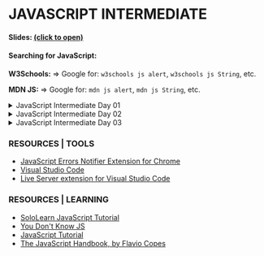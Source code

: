 # JAVASCRIPT INTERMEDIATE

#### Slides: <a href="https://kostasx.github.io/EventLoop/Education/TechTalentSchool/javascript/intermediate.html#/tts-intro" target="_blank">(click to open)</a>

#### Searching for JavaScript:

**W3Schools:** => Google for: `w3schools js alert`, `w3schools js String`, etc.

**MDN JS:** => Google for: `mdn js alert`, `mdn js String`, etc.

<details>

<summary>JavaScript Intermediate Day 01</summary>

### BEST PRACTICES

- Place your variable and function declarations at the beginning of each scope, whether it is a function scope or a block scope.
- Assign values to variables before accessing them.
  ```
  function myApp(){

	// Declare and assign values first:
	let config = true;
    let name = "My App";
    function show(){ return 42; }

	// Rest of the code which calls the functions 
    // and accesses the variables declared above.
    console.log( name );
    show();

  }
  ```

### CODE

- ["use strict"](./code/usestrict.html)

### QUESTIONS

***What happens when we create a second variable and assign the same Object structure to it?***

- A new Object structure is created and linked to the newly created variable. The first variable holds a reference to a different (yet identical) Object structure in memory.
- [Visualisation](http://www.pythontutor.com/javascript.html#code=let%20obj%20%3D%20%7B%0A%20%20name%3A%20%22kostas%22,%0A%20%20surname%3A%20%22minaidis%22,%0A%20%20showName%3A%20function%28%29%7B%0A%20%20%20%20console.log%28%20this.surname%20%29%3B%20//%20We%20should%20always%20use%20this%0A%20%20%7D%0A%7D%0A%0Aconsole.log%28%20obj.surname%20%29%3B%0A%0Alet%20another%20%3D%20%7B%0A%20%20name%3A%20%22John%22,%0A%20%20surname%3A%20%22Doe%22%0A%7D%0A%0Aconsole.log%28%20another.surname%20%29%3B&curInstr=4&mode=display&origin=opt-frontend.js&py=js&rawInputLstJSON=%5B%5D)

### REFERENCES

- ["use strict"](https://www.w3schools.com/js/js_strict.asp)
- [Watch: Custom sorting function for the Array sort() method @ `Coding Train`](https://youtu.be/MWD-iKzR2c8?t=171)
- [The Array `sort()` method at MDN](https://developer.mozilla.org/en-US/docs/Web/JavaScript/Reference/Global_Objects/Array/sort)
- [Copying Arrays using slice(): a visualization](http://www.pythontutor.com/javascript.html#code=let%20numbers%20%3D%20%5B%201,%202,%203,%204%20%5D%3B%0Alet%20reversedNumbers%20%3D%20numbers.slice%28%29%3B%0AreversedNumbers.reverse%28%29%3B%0Aconsole.log%28%20numbers%20%29%3B%0Aconsole.log%28%20reversedNumbers%20%29%3B&curInstr=5&mode=display&origin=opt-frontend.js&py=js&rawInputLstJSON=%5B%5D) 
- [JavaScript Reserved Keywords](https://www.w3schools.com/js/js_reserved.asp)
- [How Arrays are `passed By Reference` (Visualisation)](http://www.pythontutor.com/javascript.html#code=let%20listOfNumbers%20%3D%20%5B%201,%202,%203,%204,%205%20%5D%3B%0A%0Alet%20pseudoCopy%20%3D%20listOfNumbers%3B%0A%0ApseudoCopy%5B1%5D%20%3D%20%22Ops!%22%3B%0A%0A&curInstr=3&mode=display&origin=opt-frontend.js&py=js&rawInputLstJSON=%5B%5D) 
- [Understanding this in Objects (Visualisation)](http://www.pythontutor.com/javascript.html#code=let%20obj%20%3D%20%7B%0A%20%20name%3A%20%22kostas%22,%0A%20%20surname%3A%20%22minaidis%22,%0A%20%20showName%3A%20function%28%29%7B%0A%20%20%20%20console.log%28%20obj.surname%20%29%3B%20//%20We%20should%20always%20use%20this%0A%20%20%7D%0A%7D%0A%0Alet%20another%20%3D%20obj%3B%0Aobj%20%3D%205%3B%0A%0Aanother.showName%28%29%3B%0A&curInstr=6&mode=display&origin=opt-frontend.js&py=js&rawInputLstJSON=%5B%5D)

</details>

<details>

<summary>JavaScript Intermediate Day 02</summary>

### CODE

- [Array Methods](./code/array-methods.html)
- [Array Methods: map()](./code/array-map.html)
- [Array Methods: map() - Extras](./code/array-map-extras.html)
- [Array Methods: reduce()](./code/array-reduce.html)
- [Array Methods: Chaining](./code/array-chaining.html)
- ["DOM Manipulation"](./code/dom.html)

### QUESTIONS

***Can we access the local filesystem (files and folders on our computer) via JavaScript?***

- No, JavaScript that runs on the browser has no direct access to our local filesystem for security purposes.
- We can only selectively upload files on a web page or download files. 

### REFERENCES

- [Altering the DOM with JavaScript](https://zellwk.com/blog/js-in-dom/)
- [DOM and Layout Trees](https://github.com/leonardomso/33-js-concepts#13-dom-and-layout-trees)
- [What’s the difference between Map and ForEach in JavaScript?](https://codeburst.io/javascript-map-vs-foreach-f38111822c0f)

</details>

<details>

<summary>JavaScript Intermediate Day 03</summary>

### CODE

- [Event Listener](./code/eventlistener.html)

### QUESTIONS

***How do we pass custom arguments to Event Handler Callback functions?***

- There are multiple way to achieve this. Here are two ways:
- A: Through a callback function:
	```
	function handler( firstArg, secondArg ){

	  return function( event ){
		console.log( firstArg, secondArg, event );
	  }
	}

	Element.addEventListener( "click", handler( "first", "second" ) );
	```
- B: Using bind():

	```
	function handler( firstArg, secondArg, event ){
  		console.log( firstArg, secondArg, event );
	}

	Element.addEventListener( "click", handler.bind( null, "first arg value", "second arg value" ) );
	```
***Do we have a sleep() function in JavaScript that pauses execution?***

- No, but we can simulate such a function using custom code. Multiple examples can be found in [this StackOverflow thread](https://stackoverflow.com/questions/951021/what-is-the-javascript-version-of-sleep).

</details>

### RESOURCES | TOOLS

- [JavaScript Errors Notifier Extension for Chrome](https://chrome.google.com/webstore/detail/javascript-errors-notifie/jafmfknfnkoekkdocjiaipcnmkklaajd?hl=en)
- [Visual Studio Code](https://code.visualstudio.com/)
- [Live Server extension for Visual Studio Code](https://marketplace.visualstudio.com/items?itemName=ritwickdey.LiveServer)

### RESOURCES | LEARNING
 
- [SoloLearn JavaScript Tutorial](https://www.sololearn.com/Course/JavaScript/)
- [You Don't Know JS](https://github.com/getify/You-Dont-Know-JS)
- [JavaScript Tutorial](http://www.javascripttutorial.net/)
- [The JavaScript Handbook, by Flavio Copes](https://flaviocopes.com/page/ebooks/)
